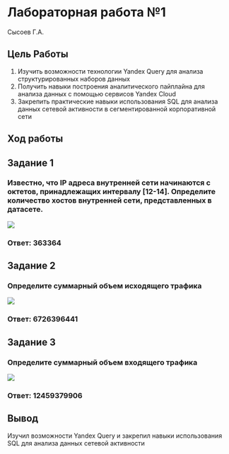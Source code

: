 # Лабораторная работа №1
Сысоев Г.А.

## Цель Работы

1.  Изучить возможности технологии Yandex Query для анализа
    структурированных наборов данных
2.  Получить навыки построения аналитического пайплайна для анализа
    данных с помощью сервисов Yandex Cloud
3.  Закрепить практические навыки использования SQL для анализа данных
    сетевой активности в сегментированной корпоративной сети

## Ход работы

## Задание 1

### Известно, что IP адреса внутренней сети начинаются с октетов, принадлежащих интервалу \[12-14\]. Определите количество хостов внутренней сети, представленных в датасете.

<image src = "images\a.jpg">

### Ответ: 363364

## Задание 2

### Определите суммарный объем исходящего трафика

<image src = "images\b.jpg">

### Ответ: 6726396441

## Задание 3

### Определите суммарный объем входящего трафика

<image src = "images\c.jpg">

### Ответ: 12459379906

## Вывод

Изучил возможности Yandex Query и закрепил навыки использования SQL для
анализа данных сетевой активности
